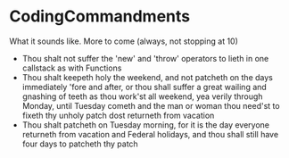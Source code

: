 # CodingCommandments
What it sounds like. More to come (always, not stopping at 10)

* Thou shalt not suffer the 'new' and 'throw' operators to lieth in one callstack as with Functions
* Thou shalt keepeth holy the weekend, and not patcheth on the days immediately 'fore and after, or thou shall suffer a great wailing and gnashing of teeth as thou work'st all weekend, yea verily through Monday, until Tuesday cometh and the man or woman thou need'st to fixeth thy unholy patch dost returneth from vacation
* Thou shalt patcheth on Tuesday morning, for it is the day everyone returneth from vacation and Federal holidays, and thou shall still have four days to patcheth thy patch
